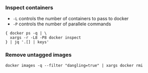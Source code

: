 ### Inspect containers

- `-L` controls the number of containers to pass to docker
- `-P` controls the number of parallele commands

```
{ docker ps -q | \
  xargs -r -L8 -P8 docker inspect
} | jq '.[] | keys'
```

### Remove untagged images

```
docker images -q --filter "dangling=true" | xargs docker rmi
```
